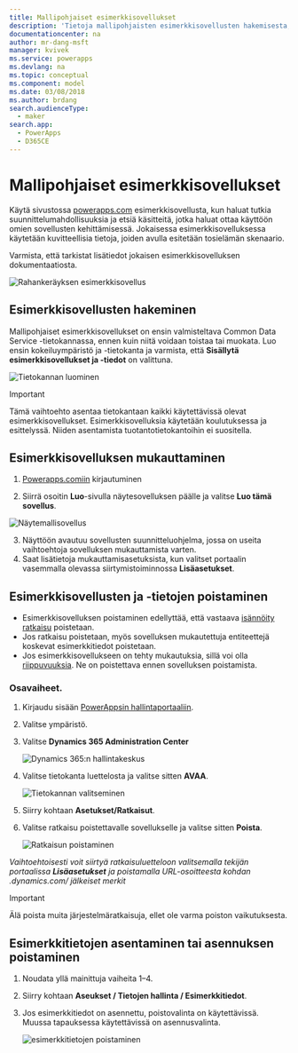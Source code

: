 ```yaml
---
title: Mallipohjaiset esimerkkisovellukset
description: 'Tietoja mallipohjaisten esimerkkisovellusten hakemisesta, mukauttamisesta ja poistamisesta.'
documentationcenter: na
author: mr-dang-msft
manager: kvivek
ms.service: powerapps
ms.devlang: na
ms.topic: conceptual
ms.component: model
ms.date: 03/08/2018
ms.author: brdang
search.audienceType:
  - maker
search.app:
  - PowerApps
  - D365CE
---
```


# <a name="model-driven-sample-apps"></a>Mallipohjaiset esimerkkisovellukset

Käytä sivustossa [powerapps.com](https://powerapps.com) esimerkkisovellusta, kun haluat tutkia suunnittelumahdollisuuksia ja etsiä käsitteitä, jotka haluat ottaa käyttöön omien sovellusten kehittämisessä. Jokaisessa esimerkkisovelluksessa käytetään kuvitteellisia tietoja, joiden avulla esitetään tosielämän skenaario. 

Varmista, että tarkistat lisätiedot jokaisen esimerkkisovelluksen dokumentaatiosta. 

![Rahankeräyksen esimerkkisovellus](media/overview-model-driven-samples/fundraiser-app1.png)


## <a name="get-sample-apps"></a>Esimerkkisovellusten hakeminen

Mallipohjaiset esimerkkisovellukset on ensin valmisteltava Common Data Service -tietokannassa, ennen kuin niitä voidaan toistaa tai muokata. Luo ensin kokeiluympäristö ja -tietokanta ja varmista, että **Sisällytä esimerkkisovellukset ja -tiedot** on valittuna.

![Tietokannan luominen](media/overview-model-driven-samples/create-database1.png)


> [!IMPORTANT]
> Tämä vaihtoehto asentaa tietokantaan kaikki käytettävissä olevat esimerkkisovellukset. Esimerkkisovelluksia käytetään koulutuksessa ja esittelyssä. Niiden asentamista tuotantotietokantoihin ei suositella. 

## <a name="customize-a-sample-app"></a>Esimerkkisovelluksen mukauttaminen

1. [Powerapps.comiin](https://powerapps.com) kirjautuminen  

    

2. Siirrä osoitin **Luo**-sivulla näytesovelluksen päälle ja valitse **Luo tämä sovellus**.

![Näytemallisovellus](media/overview-model-driven-samples/model-driven-create-page-sample.png)

3. Näyttöön avautuu sovellusten suunnitteluohjelma, jossa on useita vaihtoehtoja sovelluksen mukauttamista varten. 
4. Saat lisätietoja mukauttamisasetuksista, kun valitset portaalin vasemmalla olevassa siirtymistoiminnossa **Lisäasetukset**.

## <a name="remove-sample-apps-and-data"></a>Esimerkkisovellusten ja -tietojen poistaminen 
- Esimerkkisovelluksen poistaminen edellyttää, että vastaava [isännöity ratkaisu](https://docs.microsoft.com/dynamics365/customer-engagement/developer/uninstall-delete-solution) poistetaan. 
- Jos ratkaisu poistetaan, myös sovelluksen mukautettuja entiteettejä koskevat esimerkkitiedot poistetaan.
- Jos esimerkkisovellukseen on tehty mukautuksia, sillä voi olla [riippuvuuksia](https://docs.microsoft.com/dynamics365/customer-engagement/developer/dependency-tracking-solution-components). Ne on poistettava ennen sovelluksen poistamista.

### <a name="steps"></a>Osavaiheet.
1. Kirjaudu sisään [PowerAppsin hallintaportaaliin](https://admin.powerapps.com).

2. Valitse ympäristö.

3. Valitse **Dynamics 365 Administration Center** 

    ![Dynamics 365:n hallintakeskus](media/overview-model-driven-samples/admin-center.png)

4. Valitse tietokanta luettelosta ja valitse sitten **AVAA**.

    ![Tietokannan valitseminen](media/overview-model-driven-samples/select-database.png)

5. Siirry kohtaan **Asetukset/Ratkaisut**.

6. Valitse ratkaisu poistettavalle sovellukselle ja valitse sitten **Poista**.

    ![Ratkaisun poistaminen](media/overview-model-driven-samples/delete-solution.png)

*Vaihtoehtoisesti voit siirtyä ratkaisuluetteloon valitsemalla tekijän portaalissa **Lisäasetukset** ja poistamalla URL-osoitteesta kohdan .dynamics.com/ jälkeiset merkit*

> [!IMPORTANT]
> Älä poista muita järjestelmäratkaisuja, ellet ole varma poiston vaikutuksesta.

## <a name="install-or-uninstall-sample-data"></a>Esimerkkitietojen asentaminen tai asennuksen poistaminen
1. Noudata yllä mainittuja vaiheita 1–4.
2. Siirry kohtaan **Aseukset / Tietojen hallinta / Esimerkkitiedot**.
3. Jos esimerkkitiedot on asennettu, poistovalinta on käytettävissä. Muussa tapauksessa käytettävissä on asennusvalinta. 

    ![esimerkkitietojen poistaminen](media/overview-model-driven-samples/remove-sample-data.png)




